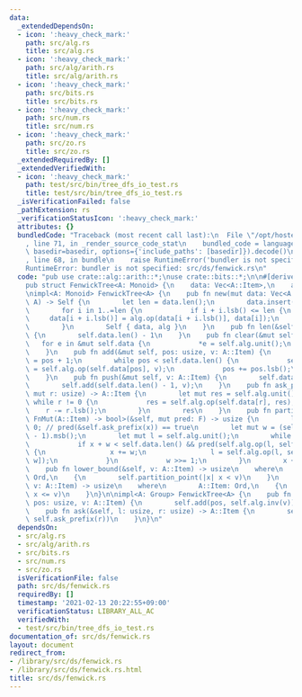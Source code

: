 ```yaml
---
data:
  _extendedDependsOn:
  - icon: ':heavy_check_mark:'
    path: src/alg.rs
    title: src/alg.rs
  - icon: ':heavy_check_mark:'
    path: src/alg/arith.rs
    title: src/alg/arith.rs
  - icon: ':heavy_check_mark:'
    path: src/bits.rs
    title: src/bits.rs
  - icon: ':heavy_check_mark:'
    path: src/num.rs
    title: src/num.rs
  - icon: ':heavy_check_mark:'
    path: src/zo.rs
    title: src/zo.rs
  _extendedRequiredBy: []
  _extendedVerifiedWith:
  - icon: ':heavy_check_mark:'
    path: test/src/bin/tree_dfs_io_test.rs
    title: test/src/bin/tree_dfs_io_test.rs
  _isVerificationFailed: false
  _pathExtension: rs
  _verificationStatusIcon: ':heavy_check_mark:'
  attributes: {}
  bundledCode: "Traceback (most recent call last):\n  File \"/opt/hostedtoolcache/Python/3.9.1/x64/lib/python3.9/site-packages/onlinejudge_verify/documentation/build.py\"\
    , line 71, in _render_source_code_stat\n    bundled_code = language.bundle(stat.path,\
    \ basedir=basedir, options={'include_paths': [basedir]}).decode()\n  File \"/opt/hostedtoolcache/Python/3.9.1/x64/lib/python3.9/site-packages/onlinejudge_verify/languages/user_defined.py\"\
    , line 68, in bundle\n    raise RuntimeError('bundler is not specified: {}'.format(path.as_posix()))\n\
    RuntimeError: bundler is not specified: src/ds/fenwick.rs\n"
  code: "pub use crate::alg::arith::*;\nuse crate::bits::*;\n\n#[derive(Clone)]\n\
    pub struct FenwickTree<A: Monoid> {\n    data: Vec<A::Item>,\n    alg: A,\n}\n\
    \nimpl<A: Monoid> FenwickTree<A> {\n    pub fn new(mut data: Vec<A::Item>, alg:\
    \ A) -> Self {\n        let len = data.len();\n        data.insert(0, alg.unit());\n\
    \        for i in 1..=len {\n            if i + i.lsb() <= len {\n           \
    \     data[i + i.lsb()] = alg.op(data[i + i.lsb()], data[i]);\n            }\n\
    \        }\n        Self { data, alg }\n    }\n    pub fn len(&self) -> usize\
    \ {\n        self.data.len() - 1\n    }\n    pub fn clear(&mut self) {\n     \
    \   for e in &mut self.data {\n            *e = self.alg.unit();\n        }\n\
    \    }\n    pub fn add(&mut self, pos: usize, v: A::Item) {\n        let mut pos\
    \ = pos + 1;\n        while pos < self.data.len() {\n            self.data[pos]\
    \ = self.alg.op(self.data[pos], v);\n            pos += pos.lsb();\n        }\n\
    \    }\n    pub fn push(&mut self, v: A::Item) {\n        self.data.push(self.alg.unit());\n\
    \        self.add(self.data.len() - 1, v);\n    }\n    pub fn ask_prefix(&self,\
    \ mut r: usize) -> A::Item {\n        let mut res = self.alg.unit();\n       \
    \ while r != 0 {\n            res = self.alg.op(self.data[r], res);\n        \
    \    r -= r.lsb();\n        }\n        res\n    }\n    pub fn partition_point<F:\
    \ FnMut(A::Item) -> bool>(&self, mut pred: F) -> usize {\n        let mut x =\
    \ 0; // pred(&self.ask_prefix(x)) == true\n        let mut w = (self.data.len()\
    \ - 1).msb();\n        let mut l = self.alg.unit();\n        while w != 0 {\n\
    \            if x + w < self.data.len() && pred(self.alg.op(l, self.data[x + w]))\
    \ {\n                x += w;\n                l = self.alg.op(l, self.data[x +\
    \ w]);\n            }\n            w >>= 1;\n        }\n        x + 1\n    }\n\
    \    pub fn lower_bound(&self, v: A::Item) -> usize\n    where\n        A::Item:\
    \ Ord,\n    {\n        self.partition_point(|x| x < v)\n    }\n    pub fn upper_bound(&self,\
    \ v: A::Item) -> usize\n    where\n        A::Item: Ord,\n    {\n        self.partition_point(|x|\
    \ x <= v)\n    }\n}\n\nimpl<A: Group> FenwickTree<A> {\n    pub fn sub(&mut self,\
    \ pos: usize, v: A::Item) {\n        self.add(pos, self.alg.inv(v));\n    }\n\
    \    pub fn ask(&self, l: usize, r: usize) -> A::Item {\n        self.alg.op(self.alg.inv(self.ask_prefix(l)),\
    \ self.ask_prefix(r))\n    }\n}\n"
  dependsOn:
  - src/alg.rs
  - src/alg/arith.rs
  - src/bits.rs
  - src/num.rs
  - src/zo.rs
  isVerificationFile: false
  path: src/ds/fenwick.rs
  requiredBy: []
  timestamp: '2021-02-13 20:22:55+09:00'
  verificationStatus: LIBRARY_ALL_AC
  verifiedWith:
  - test/src/bin/tree_dfs_io_test.rs
documentation_of: src/ds/fenwick.rs
layout: document
redirect_from:
- /library/src/ds/fenwick.rs
- /library/src/ds/fenwick.rs.html
title: src/ds/fenwick.rs
---
```


